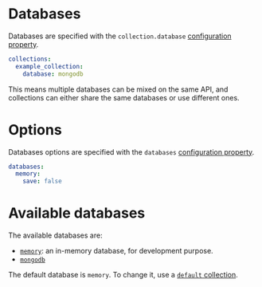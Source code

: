 # Databases

Databases are specified with the `collection.database`
[configuration property](../configuration/configuration.md#properties).

```yml
collections:
  example_collection:
    database: mongodb
```

This means multiple databases can be mixed on the same API, and collections can
either share the same databases or use different ones.

# Options

Databases options are specified with the `databases`
[configuration property](../configuration/configuration.md#properties).

```yml
databases:
  memory:
    save: false
```

# Available databases

The available databases are:
  - [`memory`](memorydb.md): an in-memory database, for development purpose.
  - [`mongodb`](mongodb.md)

The default database is `memory`. To change it, use a
[`default` collection](../data_model/collections.md#default-collection).
